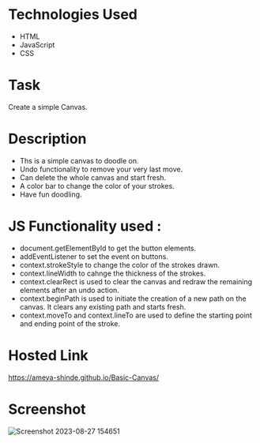 # Technologies Used
- HTML
- JavaScript
- CSS

# Task 
Create a simple Canvas.

# Description
- Ths is a simple canvas to doodle on.
- Undo functionality to remove your very last move.
- Can delete the whole canvas and start fresh.
- A color bar to change the color of your strokes.
- Have fun doodling.

# JS Functionality used : 
- document.getElementById to get the button elements.
- addEventListener to set the event on buttons.
- context.strokeStyle to change the color of the strokes drawn.
- context.lineWidth to cahnge the thickness of the strokes.
- context.clearRect is used to clear the canvas and redraw the remaining elements after an undo action.
- context.beginPath is used to initiate the creation of a new path on the canvas. It clears any existing path and starts fresh.
- context.moveTo and context.lineTo are used to define the starting point and ending point of the stroke.

# Hosted Link
https://ameya-shinde.github.io/Basic-Canvas/

# Screenshot
![Screenshot 2023-08-27 154651](https://github.com/Ameya-Shinde/Basic-Canvas/assets/93002372/cc94a00a-f7bb-4756-a047-e455100057cb)
